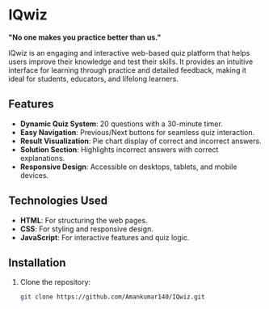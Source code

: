 # IQwiz  

**"No one makes you practice better than us."**  

IQwiz is an engaging and interactive web-based quiz platform that helps users improve their knowledge and test their skills. It provides an intuitive interface for learning through practice and detailed feedback, making it ideal for students, educators, and lifelong learners.  

## Features  

- **Dynamic Quiz System**: 20 questions with a 30-minute timer.  
- **Easy Navigation**: Previous/Next buttons for seamless quiz interaction.  
- **Result Visualization**: Pie chart display of correct and incorrect answers.  
- **Solution Section**: Highlights incorrect answers with correct explanations.  
- **Responsive Design**: Accessible on desktops, tablets, and mobile devices.  

## Technologies Used  

- **HTML**: For structuring the web pages.  
- **CSS**: For styling and responsive design.  
- **JavaScript**: For interactive features and quiz logic.  

## Installation  

1. Clone the repository:  
   ```bash
   git clone https://github.com/Amankumar140/IQwiz.git
